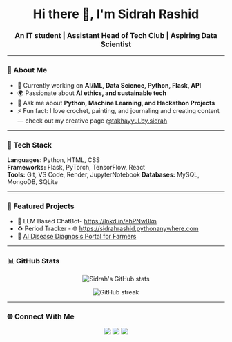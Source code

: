 <h1 align="center">Hi there 👋, I'm Sidrah Rashid</h1>
<h3 align="center">An IT student | Assistant Head of Tech Club | Aspiring Data Scientist</h3>

---

### 🌱 About Me
- 🔭 Currently working on **AI/ML, Data Science, Python, Flask, API**
- 🌍 Passionate about **AI ethics, and sustainable tech**
- 💬 Ask me about **Python, Machine Learning, and Hackathon Projects**
- ⚡ Fun fact: I love crochet, painting, and journaling and creating content— check out my creative page [@takhayyul.by.sidrah](https://www.instagram.com/takhayyul.by.sidrah/)

---

### 🧰 Tech Stack
**Languages:** Python, HTML, CSS  
**Frameworks:** Flask, PyTorch, TensorFlow, React  
**Tools:** Git, VS Code, Render, JupyterNotebook
**Databases:** MySQL, MongoDB, SQLite

---

### 🚀 Featured Projects
- 🧠 LLM Based ChatBot- https://lnkd.in/ehPNwBkn
- ♻️ Period Tracker - 🌐 https://sidrahrashid.pythonanywhere.com 
- 🌾 [AI Disease Diagnosis Portal for Farmers](#)  

---

### 📊 GitHub Stats
<p align="center">
  <img src="https://github-readme-stats.vercel.app/api?username=sidrahrashid&show_icons=true&theme=tokyonight" alt="Sidrah's GitHub stats" />
</p>

<p align="center">
  <img src="https://github-readme-streak-stats.herokuapp.com/?user=sidrahrashid&theme=tokyonight" alt="GitHub streak" />
</p>

---

### 🌐 Connect With Me
<p align="center">
  <a href="https://linkedin.com/in/sidrahrashid"><img src="https://img.shields.io/badge/LinkedIn-blue?style=for-the-badge&logo=linkedin"></a>
  <a href="mailto:sidrahrashid799@gmail.com"><img src="https://img.shields.io/badge/Gmail-red?style=for-the-badge&logo=gmail"></a>
  <a href="https://www.instagram.com/takhayyul.by.sidrah"><img src="https://img.shields.io/badge/Instagram-pink?style=for-the-badge&logo=instagram"></a>
</p>
